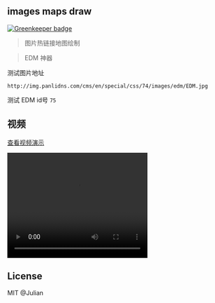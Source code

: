 ## images maps draw

[![Greenkeeper badge](https://badges.greenkeeper.io/zanjs/imgmao-guapin.svg)](https://greenkeeper.io/)

> 图片热链接地图绘制

> EDM 神器


测试图片地址

```
http://img.panlidns.com/cms/en/special/css/74/images/edm/EDM.jpg
```

测试 EDM id号 `75`

## 视频

[查看视频演示](http://www.bilibili.com/video/av4812550/)


<video width="320" height="240" controls="controls">
  <source src="//nnn.li/imgmap/在线生成 EDM.mp4" type="video/mp4" />
</video>



## License

MIT @Julian